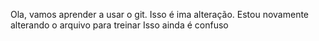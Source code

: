 Ola, vamos aprender a usar o git.
Isso é ima alteração.
Estou novamente alterando o arquivo para treinar
Isso ainda é confuso

